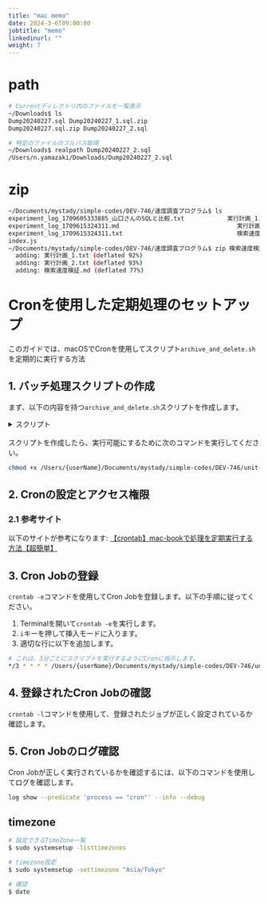 ```yaml
---
title: "mac memo"
date: 2024-3-6T09:00:00
jobtitle: "memo"
linkedinurl: ""
weight: 7
---
```



# path

```bash
# Currentディレクトリ内のファイルを一覧表示
~/Downloads$ ls
Dump20240227.sql Dump20240227_1.sql.zip
Dump20240227.sql.zip Dump20240227_2.sql

# 特定のファイルのフルパス取得
~/Downloads$ realpath Dump20240227_2.sql
/Users/n.yamazaki/Downloads/Dump20240227_2.sql
```

# zip

```bash
~/Documents/mystady/simple-codes/DEV-746/速度調査プログラム$ ls
experiment_log_1709605333885_山口さんのSQLと比較.txt            実行計画_1.txt
experiment_log_1709615324311.md                                 実行計画_2.txt
experiment_log_1709615324311.txt                                検索速度検証.md
index.js
~/Documents/mystady/simple-codes/DEV-746/速度調査プログラム$ zip 検索速度検証_実行計画.zip 実行計画_1.txt  実行計画_2.txt    検索速度検証.md
  adding: 実行計画_1.txt (deflated 92%)
  adding: 実行計画_2.txt (deflated 93%)
  adding: 検索速度検証.md (deflated 77%)
```

# Cronを使用した定期処理のセットアップ

このガイドでは、macOSでCronを使用してスクリプト`archive_and_delete.sh`を定期的に実行する方法

## 1. バッチ処理スクリプトの作成

まず、以下の内容を持つ`archive_and_delete.sh`スクリプトを作成します。
<details><summary>スクリプト</summary>

```bash
#!/bin/bash

# 現在の日時を YYYYMMDD-HHMMSS 形式で取得し、変数に代入
current_datetime=$(date "+%Y%m%d-%H%M%S")

# ログディレクトリのパスを変数に代入
# ここではユーザー名を明示的に指定する必要がある（または環境変数から読み込む）
log_directory="/Users/{userName}/Documents/mystady/simple-codes/DEV-746/unit-test-log/"

# ログファイルのパスを変数に代入
log_file="${log_directory}${current_datetime}_script_log.txt"

# ログディレクトリ内の特定のパターンにマッチし、1分前以上に作成されたファイルを検索
# 対象ファイルをZIPに圧縮し、その後削除する
find "$log_directory" -name 'dev-746_searched_urls_log@*.txt' -type f -mmin +1 -print0 |
while IFS= read -r -d $'\0' file; do
    echo "Processing: $file" >> "$log_file"
    archive_path="${log_directory}${current_datetime}_archive.zip"
    if zip "$archive_path" "$file" >> "$log_file" 2>&1; then
        echo "Archived: $file" >> "$log_file"
        rm "$file" && echo "Deleted: $file" >> "$log_file"
    else
        echo "Failed to archive: $file" >> "$log_file"
    fi
done
```

</details>

<br>
スクリプトを作成したら、実行可能にするために次のコマンドを実行してください。

```bash
chmod +x /Users/{userName}/Documents/mystady/simple-codes/DEV-746/unit-test-log/archive_and_delete.sh
```

## 2. Cronの設定とアクセス権限

### 2.1 参考サイト

以下のサイトが参考になります:
[【crontab】mac-bookで処理を定期実行する方法【超簡単】](https://spreadsheep.net/%E3%80%90crontab%E3%80%91mac-book%E3%81%A7%E5%87%A6%E7%90%86%E3%82%92%E5%AE%9A%E6%9C%9F%E5%AE%9F%E8%A1%8C%E3%81%99%E3%82%8B%E6%96%B9%E6%B3%95%E3%80%90%E8%B6%85%E7%B0%A1%E5%8D%98%E3%80%91/)

## 3. Cron Jobの登録

`crontab -e`コマンドを使用してCron Jobを登録します。以下の手順に従ってください。

1. Terminalを開いて`crontab -e`を実行します。
1. `i`キーを押して挿入モードに入ります。
1. 適切な行に以下を追加します。

```bash
# これは、3分ごとにスクリプトを実行するようにCronに指示します。
*/3 * * * * /Users/{userName}/Documents/mystady/simple-codes/DEV-746/unit-test-log/archive_and_delete.sh

```

## 4. 登録されたCron Jobの確認

`crontab -l`コマンドを使用して、登録されたジョブが正しく設定されているか確認します。

## 5. Cron Jobのログ確認

Cron Jobが正しく実行されているかを確認するには、以下のコマンドを使用してログを確認します。

```bash
log show --predicate 'process == "cron"' --info --debug
```

## timezone

```bash
# 設定できるTimeZone一覧
$ sudo systemsetup -listtimezones

# timezone設定
$ sudo systemsetup -settimezone "Asia/Tokyo"

# 確認
$ date
```
